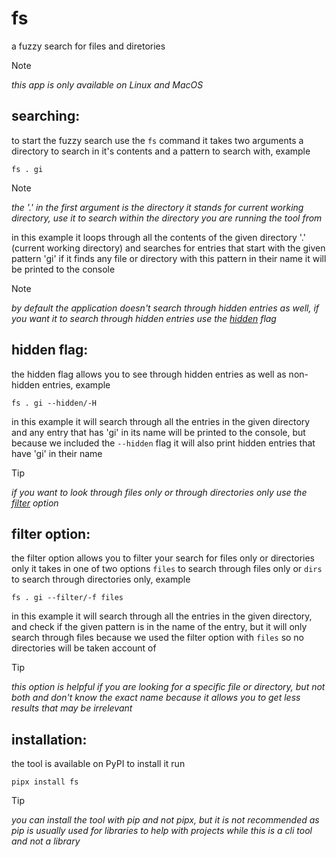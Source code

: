 # fs
a fuzzy search for files and diretories

> [!NOTE]
> *this app is only available on Linux and MacOS*

## searching:
to start the fuzzy search use the `fs` command it takes two arguments a directory to search in it's contents
and a pattern to search with, example

    fs . gi

> [!NOTE]
> *the '.' in the first argument is the directory it stands for current working directory, use it to search within the directory you are*
> *running the tool from*

in this example it loops through all the contents of the given directory '.' (current working directory) and searches
for entries that start with the given pattern 'gi' if it finds any file or directory with this pattern in their name
it will be printed to the console

> [!NOTE]
> *by default the application doesn't search through hidden entries as well, if you want it to search through hidden entries*
> *use the [hidden](#hidden-flag) flag*

## hidden flag:
the hidden flag allows you to see through hidden entries as well as non-hidden entries, example

    fs . gi --hidden/-H

in this example it will search through all the entries in the given directory and any entry that has 'gi' in its
name will be printed to the console, but because we included the `--hidden` flag it will also print hidden
entries that have 'gi' in their name

> [!TIP]
> *if you want to look through files only or through directories only use the [filter](#filter-option) option*

## filter option:
the filter option allows you to filter your search for files only or directories only it takes in one of two
options `files` to search through files only or `dirs` to search through directories only, example

    fs . gi --filter/-f files

in this example it will search through all the entries in the given directory, and check if the given pattern
is in the name of the entry, but it will only search through files because we used the filter option with `files`
so no directories will be taken account of

> [!TIP]
> *this option is helpful if you are looking for a specific file or directory, but not both and don't know the exact name*
> *because it allows you to get less results that may be irrelevant*

## installation:
the tool is available on PyPI to install it run

    pipx install fs

> [!TIP]
> *you can install the tool with pip and not pipx, but it is not recommended as pip is usually used for libraries*
> *to help with projects while this is a cli tool and not a library*
